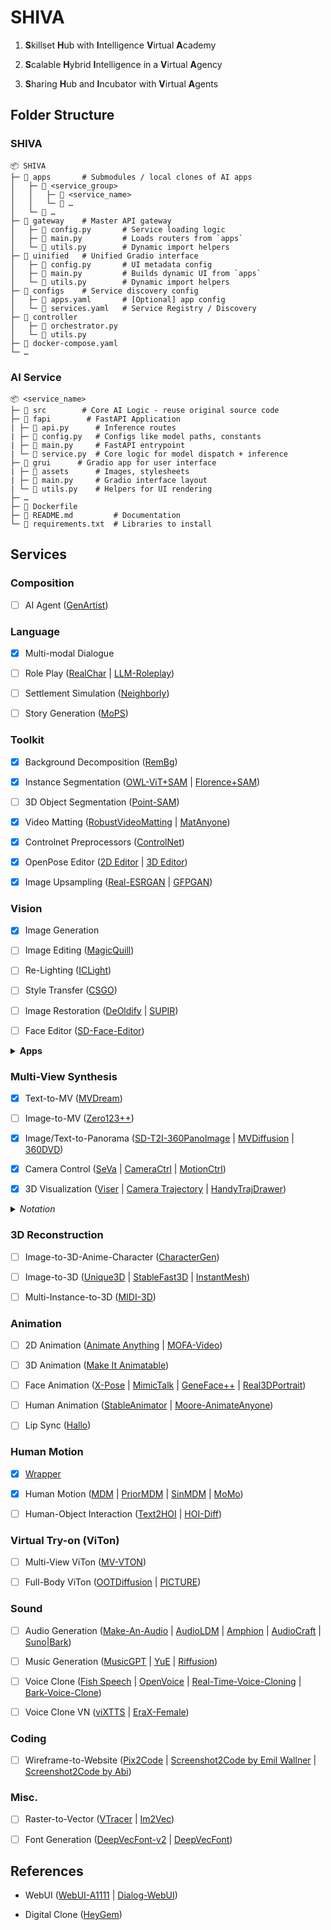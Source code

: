 # SHIVA

1. **S**killset **H**ub with **I**ntelligence **V**irtual **A**cademy

2. **S**calable **H**ybrid **I**ntelligence in a **V**irtual **A**gency

3. **S**haring **H**ub and **I**ncubator with **V**irtual **A**gents


## Folder Structure

### SHIVA

    📦 SHIVA
    ├─ 📂 apps       # Submodules / local clones of AI apps
    │   ├─ 📂 <service_group>
    │   │   ├─ 📂 <service_name>
    │   │   └─ 📂 …
    │   └─ 📂 …
    ├─ 📂 gateway    # Master API gateway
    │   ├─ 📄 config.py       # Service loading logic
    │   ├─ 📄 main.py         # Loads routers from `apps`
    │   └─ 📄 utils.py        # Dynamic import helpers
    ├─ 📂 uinified   # Unified Gradio interface
    │   ├─ 📄 config.py       # UI metadata config
    │   ├─ 📄 main.py         # Builds dynamic UI from `apps`
    │   └─ 📄 utils.py        # Dynamic import helpers
    ├─ 📂 configs    # Service discovery config
    │   ├─ 📄 apps.yaml       # [Optional] app config
    │   └─ 📄 services.yaml   # Service Registry / Discovery
    ├─ 📂 controller
    │   ├─ 📄 orchestrator.py
    │   └─ 📄 utils.py
    ├─ 📄 docker-compose.yaml
    └─ …

### AI Service

    📦 <service_name>
    ├─ 📂 src        # Core AI Logic - reuse original source code
    ├─ 📂 fapi        # FastAPI Application
    | ├─ 📄 api.py      # Inference routes
    | ├─ 📄 config.py   # Configs like model paths, constants
    | ├─ 📄 main.py     # FastAPI entrypoint
    | └─ 📄 service.py  # Core logic for model dispatch + inference
    ├─ 📂 grui      # Gradio app for user interface
    | ├─ 📂 assets      # Images, stylesheets
    | ├─ 📄 main.py     # Gradio interface layout
    | └─ 📄 utils.py    # Helpers for UI rendering
    ├─ …
    ├─ 📄 Dockerfile
    ├─ 📄 README.md         # Documentation
    └─ 📄 requirements.txt  # Libraries to install


## Services

### Composition

- [ ] AI Agent ([GenArtist](https://github.com/zhenyuw16/GenArtist))

### Language 

- [x] Multi-modal Dialogue

- [ ] Role Play ([RealChar](https://github.com/Shaunwei/RealChar) | [LLM-Roleplay](https://github.com/UKPLab/llm-roleplay))

- [ ] Settlement Simulation ([Neighborly](https://github.com/ShiJbey/neighborly))

- [ ] Story Generation ([MoPS](https://github.com/GAIR-NLP/MoPS))

### Toolkit

- [x] Background Decomposition ([RemBg](https://github.com/HariWu1995/Anilluminus.AI/tree/main/src/apps/rembg))

- [x] Instance Segmentation ([OWL-ViT+SAM](https://huggingface.co/spaces/SkalskiP/florence-sam) | [Florence+SAM](https://huggingface.co/spaces/SkalskiP/florence-sam))

- [ ] 3D Object Segmentation ([Point-SAM](https://github.com/zyc00/Point-SAM))

- [x] Video Matting ([RobustVideoMatting](https://github.com/PeterL1n/RobustVideoMatting) | [MatAnyone](https://github.com/pq-yang/MatAnyone))

- [x] Controlnet Preprocessors ([ControlNet](https://github.com/Mikubill/sd-webui-controlnet))

- [x] OpenPose Editor ([2D Editor](https://github.com/huchenlei/sd-webui-openpose-editor) | [3D Editor](https://github.com/ZhUyU1997/open-pose-editor/releases))

- [x] Image Upsampling ([Real-ESRGAN](https://github.com/xinntao/Real-ESRGAN) | [GFPGAN](https://github.com/TencentARC/GFPGAN))

### Vision

- [x] Image Generation

- [ ] Image Editing ([MagicQuill](https://github.com/ant-research/MagicQuill))

- [ ] Re-Lighting ([ICLight](https://github.com/lllyasviel/IC-Light))

- [ ] Style Transfer ([CSGO](https://github.com/instantX-research/CSGO))

- [ ] Image Restoration ([DeOldify](https://github.com/jantic/DeOldify) | [SUPIR](https://github.com/Fanghua-Yu/SUPIR))

- [ ] Face Editor ([SD-Face-Editor](https://github.com/ototadana/sd-face-editor))

<details>
    <summary><b>Apps</b></summary>

- [ ] Live Painting ([Krita.ai](https://github.com/Acly/krita-ai-diffusion))

</details>

### Multi-View Synthesis

- [x] Text-to-MV ([MVDream](https://github.com/bytedance/MVDream))

- [ ] Image-to-MV ([Zero123++](https://github.com/SUDO-AI-3D/zero123plus))

- [x] Image/Text-to-Panorama ([SD-T2I-360PanoImage](https://github.com/ArcherFMY/SD-T2I-360PanoImage) | [MVDiffusion](https://github.com/Tangshitao/MVDiffusion) | [360DVD](https://github.com/Akaneqwq/360DVD))

- [x] Camera Control ([SeVa](https://github.com/Stability-AI/stable-virtual-camera) | [CameraCtrl](https://github.com/hehao13/CameraCtrl) | [MotionCtrl](https://github.com/TencentARC/MotionCtrl))

- [x] 3D Visualization ([Viser](https://github.com/nerfstudio-project/viser) | [Camera Trajectory](https://github.com/Stability-AI/stable-virtual-camera/blob/main/demo_gr.py#L769) | [HandyTrajDrawer](https://github.com/wzhouxiff/HandyTrajDrawer))

<details>
    <summary><i>Notation</i></summary>

- <b>MV</b>: Multi-view

</details>

### 3D Reconstruction

- [ ] Image-to-3D-Anime-Character ([CharacterGen](https://github.com/zjp-shadow/CharacterGen))

- [ ] Image-to-3D ([Unique3D](https://github.com/AiuniAI/Unique3D) | [StableFast3D](https://github.com/Stability-AI/stable-fast-3d) | [InstantMesh](https://github.com/TencentARC/InstantMesh))

- [ ] Multi-Instance-to-3D ([MIDI-3D](https://github.com/VAST-AI-Research/MIDI-3D))

### Animation

- [ ] 2D Animation ([Animate Anything](https://github.com/alibaba/animate-anything) | [MOFA-Video](https://github.com/MyNiuuu/MOFA-Video))

- [ ] 3D Animation ([Make It Animatable](https://github.com/jasongzy/Make-It-Animatable))

- [ ] Face Animation ([X-Pose](https://github.com/IDEA-Research/X-Pose) | [MimicTalk](https://github.com/yerfor/MimicTalk/) | [GeneFace++](https://github.com/yerfor/GeneFacePlusPlus/) | [Real3DPortrait](https://github.com/yerfor/Real3DPortrait))

- [ ] Human Animation ([StableAnimator](https://github.com/Francis-Rings/StableAnimator) | [Moore-AnimateAnyone](https://github.com/MooreThreads/Moore-AnimateAnyone))

- [ ] Lip Sync ([Hallo](https://github.com/fudan-generative-vision/hallo))

### Human Motion

- [x] [Wrapper](https://github.com/HariWu1995/HuMoUr)

- [x] Human Motion ([MDM](https://github.com/GuyTevet/motion-diffusion-model) | [PriorMDM](https://github.com/priorMDM/priorMDM) | [SinMDM](https://github.com/SinMDM/SinMDM) | [MoMo](https://github.com/MonkeySeeDoCG/MoMo))

- [ ] Human-Object Interaction  ([Text2HOI](https://github.com/JunukCha/Text2HOI) | [HOI-Diff](https://github.com/neu-vi/HOI-Diff))

### Virtual Try-on (ViTon)

- [ ] Multi-View ViTon ([MV-VTON](https://github.com/hywang2002/MV-VTON))

- [ ] Full-Body ViTon ([OOTDiffusion](https://huggingface.co/spaces/levihsu/OOTDiffusion) | [PICTURE](https://github.com/GAP-LAB-CUHK-SZ/PICTURE))

### Sound

- [ ] Audio Generation ([Make-An-Audio](https://github.com/Text-to-Audio/Make-An-Audio) | [AudioLDM](https://github.com/haoheliu/AudioLDM) | [Amphion](https://github.com/open-mmlab/Amphion) | [AudioCraft](https://github.com/facebookresearch/audiocraft) | [Suno|Bark](https://github.com/suno-ai/bark))

- [ ] Music Generation ([MusicGPT](https://github.com/gabotechs/MusicGPT) | [YuE](https://github.com/multimodal-art-projection/YuE) | [Riffusion](https://github.com/riffusion/riffusion-hobby))

- [ ] Voice Clone ([Fish Speech](https://github.com/fishaudio/fish-speech) | [OpenVoice](https://github.com/myshell-ai/OpenVoice) | [Real-Time-Voice-Cloning](https://github.com/CorentinJ/Real-Time-Voice-Cloning) | [Bark-Voice-Clone](https://github.com/serp-ai/bark-with-voice-clone))

- [ ] Voice Clone VN ([viXTTS](https://github.com/thinhlpg/vixtts-demo) | [EraX-Female](https://huggingface.co/erax-ai/EraX-Smile-Female-F5-V1.0))

### Coding

- [ ] Wireframe-to-Website ([Pix2Code](https://github.com/tonybeltramelli/pix2code) | [Screenshot2Code by Emil Wallner](https://github.com/emilwallner/Screenshot-to-code) | [Screenshot2Code by Abi](https://github.com/abi/screenshot-to-code))

### Misc.

- [ ] Raster-to-Vector ([VTracer](https://github.com/visioncortex/vtracer) | [Im2Vec](https://github.com/preddy5/Im2Vec))

- [ ] Font Generation ([DeepVecFont-v2](https://github.com/yizhiwang96/deepvecfont-v2) | [DeepVecFont](https://github.com/yizhiwang96/deepvecfont))


## References

- WebUI ([WebUI-A1111](https://github.com/AUTOMATIC1111/stable-diffusion-webui) | [Dialog-WebUI](https://github.com/oobabooga/text-generation-webui))

- Digital Clone ([HeyGem](https://github.com/GuijiAI/HeyGem.ai))

